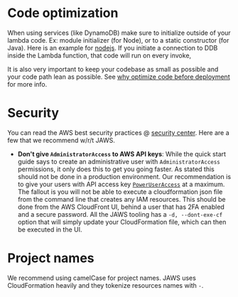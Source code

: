 # Code optimization

When using services (like DynamoDB) make sure to initialize outside of your lambda code. Ex: module initializer (for Node), or to a static constructor (for Java).  Here is an example for [nodejs](https://gist.github.com/paulspringett/ec6d3df65e977342d6ea).  If you initiate a connection to DDB inside the Lambda function, that code will run on every invoke,

It is also very important to keep your codebase as small as possible and your code path lean as possible.  See [why optimize code before deployment](./FAQ.md#why-optimize-code-before-deployment) for more info.

# Security

You can read the AWS best security practices @ [security center](http://aws.amazon.com/security/?nc1=h_l3_cc).  Here are a few that we recommend w/r/t JAWS.

*  **Don't give `AdministratorAccess` to AWS API keys**: While the quick start guide says to create an administrative user with `AdministratorAccess` permissions, it only does this to get you going faster.  As stated this should not be done in a production environment.  Our recommendation is to give your users with API access key [`PowerUserAccess`](http://stackoverflow.com/questions/27911704/amazon-web-services-developer-user-permissions) at a maximum.  The fallout is you will not be able to execute a cloudformation json file from the command line that creates any IAM resources.  This should be done from the AWS CloudFront UI, behind a user that has 2FA enabled and a secure password.  All the JAWS tooling has a `-d, --dont-exe-cf` option that will simply update your CloudFormation file, which can then be executed in the UI.

# Project names

We recommend using camelCase for project names.  JAWS uses CloudFormation heavily and they tokenize resources names with `-`.
